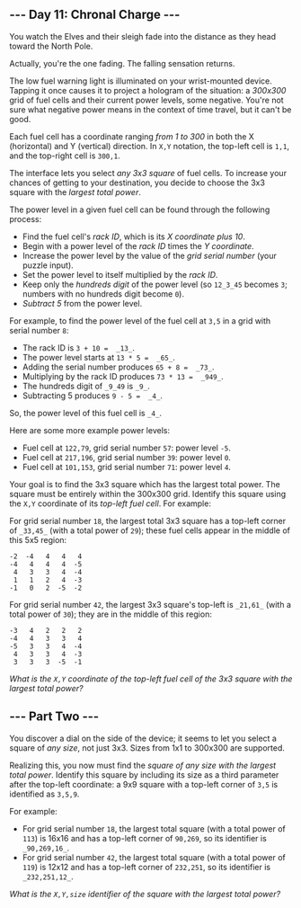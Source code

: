 ﻿## --- Day 11: Chronal Charge ---

You watch the Elves and their sleigh fade into the distance as they head toward the North Pole.

Actually, you're the one fading. The  falling sensation  returns.

The low fuel warning light is illuminated on your wrist-mounted device. Tapping it once causes it to project a hologram of the situation: a  _300x300_  grid of fuel cells and their current power levels, some negative. You're not sure what negative power means in the context of time travel, but it can't be good.

Each fuel cell has a coordinate ranging  _from 1 to 300_  in both the X (horizontal) and Y (vertical) direction. In  `X,Y`  notation, the top-left cell is  `1,1`, and the top-right cell is  `300,1`.

The interface lets you select  _any 3x3 square_  of fuel cells. To increase your chances of getting to your destination, you decide to choose the 3x3 square with the  _largest total power_.

The power level in a given fuel cell can be found through the following process:

-   Find the fuel cell's  _rack ID_, which is its  _X coordinate plus 10_.
-   Begin with a power level of the  _rack ID_  times the  _Y coordinate_.
-   Increase the power level by the value of the  _grid serial number_  (your puzzle input).
-   Set the power level to itself multiplied by the  _rack ID_.
-   Keep only the  _hundreds digit_  of the power level (so  `12_3_45`  becomes  `3`; numbers with no hundreds digit become  `0`).
-   _Subtract 5_  from the power level.

For example, to find the power level of the fuel cell at  `3,5`  in a grid with serial number  `8`:

-   The rack ID is  `3 + 10 =  _13_`.
-   The power level starts at  `13 * 5 =  _65_`.
-   Adding the serial number produces  `65 + 8 =  _73_`.
-   Multiplying by the rack ID produces  `73 * 13 =  _949_`.
-   The hundreds digit of  `_9_49`  is  `_9_`.
-   Subtracting 5 produces  `9 - 5 =  _4_`.

So, the power level of this fuel cell is  `_4_`.

Here are some more example power levels:

-   Fuel cell at `122,79`, grid serial number  `57`: power level  `-5`.
-   Fuel cell at  `217,196`, grid serial number  `39`: power level `0`.
-   Fuel cell at  `101,153`, grid serial number  `71`: power level `4`.

Your goal is to find the 3x3 square which has the largest total power. The square must be entirely within the 300x300 grid. Identify this square using the  `X,Y`  coordinate of its  _top-left fuel cell_. For example:

For grid serial number  `18`, the largest total 3x3 square has a top-left corner of  `_33,45_`  (with a total power of  `29`); these fuel cells appear in the middle of this 5x5 region:

```
-2  -4   4   4   4
-4   4   4   4  -5
 4   3   3   4  -4
 1   1   2   4  -3
-1   0   2  -5  -2

```

For grid serial number  `42`, the largest 3x3 square's top-left is  `_21,61_`  (with a total power of  `30`); they are in the middle of this region:

```
-3   4   2   2   2
-4   4   3   3   4
-5   3   3   4  -4
 4   3   3   4  -3
 3   3   3  -5  -1

```

_What is the  `X,Y`  coordinate of the top-left fuel cell of the 3x3 square with the largest total power?_

## --- Part Two ---

You discover a dial on the side of the device; it seems to let you select a square of  _any size_, not just 3x3. Sizes from 1x1 to 300x300 are supported.

Realizing this, you now must find the  _square of any size with the largest total power_. Identify this square by including its size as a third parameter after the top-left coordinate: a 9x9 square with a top-left corner of  `3,5`  is identified as  `3,5,9`.

For example:

-   For grid serial number  `18`, the largest total square (with a total power of  `113`) is 16x16 and has a top-left corner of  `90,269`, so its identifier is  `_90,269,16_`.
-   For grid serial number  `42`, the largest total square (with a total power of  `119`) is 12x12 and has a top-left corner of  `232,251`, so its identifier is  `_232,251,12_`.

_What is the  `X,Y,size`  identifier of the square with the largest total power?_
